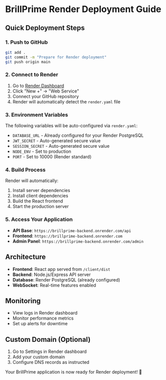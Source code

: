 
# BrillPrime Render Deployment Guide

## Quick Deployment Steps

### 1. Push to GitHub
```bash
git add .
git commit -m "Prepare for Render deployment"
git push origin main
```

### 2. Connect to Render
1. Go to [Render Dashboard](https://dashboard.render.com)
2. Click "New +" → "Web Service"
3. Connect your GitHub repository
4. Render will automatically detect the `render.yaml` file

### 3. Environment Variables
The following variables will be auto-configured via `render.yaml`:
- `DATABASE_URL` - Already configured for your Render PostgreSQL
- `JWT_SECRET` - Auto-generated secure value
- `SESSION_SECRET` - Auto-generated secure value
- `NODE_ENV` - Set to production
- `PORT` - Set to 10000 (Render standard)

### 4. Build Process
Render will automatically:
1. Install server dependencies
2. Install client dependencies
3. Build the React frontend
4. Start the production server

### 5. Access Your Application
- **API Base**: `https://brillprime-backend.onrender.com/api`
- **Frontend**: `https://brillprime-backend.onrender.com`
- **Admin Panel**: `https://brillprime-backend.onrender.com/admin`

## Architecture
- **Frontend**: React app served from `/client/dist`
- **Backend**: Node.js/Express API server
- **Database**: Render PostgreSQL (already configured)
- **WebSocket**: Real-time features enabled

## Monitoring
- View logs in Render dashboard
- Monitor performance metrics
- Set up alerts for downtime

## Custom Domain (Optional)
1. Go to Settings in Render dashboard
2. Add your custom domain
3. Configure DNS records as instructed

Your BrillPrime application is now ready for Render deployment! 🚀
